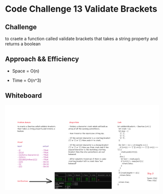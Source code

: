 # Code Challenge 13 Validate Brackets

## Challenge

to craete a function called validate brackets that takes a string property and returns a boolean

## Approach && Efficiency

* Space = O(n)

* Time = O(n^3)

## Whiteboard

![white13](./white13.png)
